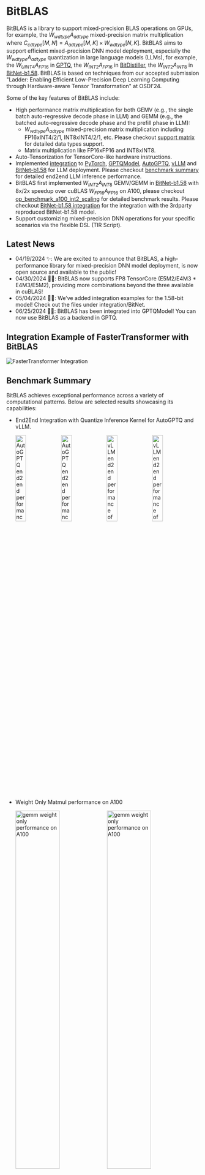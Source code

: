 # BitBLAS

BitBLAS is a library to support mixed-precision BLAS operations on GPUs, for example, the $W_{wdtype}A_{adtype}$ mixed-precision matrix multiplication where $C_{cdtype}[M, N] = A_{adtype}[M, K] \times W_{wdtype}[N, K]$.
BitBLAS aims to support efficient mixed-precision DNN model deployment, especially the $W_{wdtype}A_{adtype}$ quantization in large language models (LLMs), for example, the $W_{UINT4}A_{FP16}$ in [GPTQ](https://arxiv.org/abs/2210.17323), the $W_{INT2}A_{FP16}$ in [BitDistiller](https://arxiv.org/abs/2402.10631), the $W_{INT2}A_{INT8}$ in [BitNet-b1.58](https://arxiv.org/abs/2402.17764). BitBLAS is based on techniques from our accepted submission "Ladder: Enabling Efficient Low-Precision Deep Learning Computing through Hardware-aware Tensor Transformation" at OSDI'24.


Some of the key features of BitBLAS include:
  - High performance matrix multiplication for both GEMV (e.g., the single batch auto-regressive decode phase in LLM) and GEMM (e.g., the batched auto-regressive decode phase and the prefill phase in LLM):
    - $W_{wdtype}A_{adtype}$ mixed-precision matrix multiplication including FP16xINT4/2/1, INT8xINT4/2/1, etc. Please checkout [support matrix](#support-matrix) for detailed data types support.
    - Matrix multiplication like FP16xFP16 and INT8xINT8.
  - Auto-Tensorization for TensorCore-like hardware instructions.
  - Implemented [integration](https://github.com/microsoft/BitBLAS/blob/main/integration/) to [PyTorch](https://pytorch.org/), [GPTQModel](https://github.com/ModelCloud/GPTQModel), [AutoGPTQ](https://github.com/AutoGPTQ/AutoGPTQ), [vLLM](https://github.com/vllm-project/vllm) and [BitNet-b1.58](https://huggingface.co/1bitLLM/bitnet_b1_58-3B) for LLM deployment. Please checkout [benchmark summary](#benchmark-summary) for detailed end2end LLM inference performance.
  - BitBLAS first implemented $W_{INT2}A_{INT8}$ GEMV/GEMM in [BitNet-b1.58](https://arxiv.org/abs/2402.17764) with 8x/2x speedup over cuBLAS $W_{FP16}A_{FP16}$ on A100, please checkout [op_benchmark_a100_int2_scaling](https://github.com/microsoft/BitBLAS/blob/main/images/figures/op_benchmark_a100_int2_scaling.png) for detailed benchmark results. Please checkout [BitNet-b1.58 integration](https://github.com/microsoft/BitBLAS/blob/main/integration/BitNet) for the integration with the 3rdparty reproduced BitNet-b1.58 model.
  - Support customizing mixed-precision DNN operations for your specific scenarios via the flexible DSL (TIR Script).

## Latest News

- 04/19/2024 ✨: We are excited to announce that BitBLAS, a high-performance library for mixed-precision DNN model deployment, is now open source and available to the public!
- 04/30/2024 🚀🚀: BitBLAS now supports FP8 TensorCore (E5M2/E4M3 * E4M3/E5M2), providing more combinations beyond the three available in cuBLAS!
- 05/04/2024 🚀🚀: We’ve added integration examples for the 1.58-bit model! Check out the files under integration/BitNet.
- 06/25/2024 🚀🚀: BitBLAS has been integrated into GPTQModel! You can now use BitBLAS as a backend in GPTQ.

## Integration Example of FasterTransformer with BitBLAS
![FasterTransformer Integration](images/gif/FasterTransformer.gif)

## Benchmark Summary

BitBLAS achieves exceptional performance across a variety of computational patterns. Below are selected results showcasing its capabilities:

- End2End Integration with Quantize Inference Kernel for AutoGPTQ and vLLM.

  <div>
    <img src="./images/figures/end2end_llama_13b_auto_gptq.png" alt="AutoGPTQ end2end performance of llama13b on A100" style="width: 24%;" />
    <img src="./images/figures/end2end_llama_70b_auto_gptq.png" alt="AutoGPTQ end2end performance of llama13b on A100" style="width: 24%;" />
    <img src="./images/figures/end2end_llama_13b_vllm.png" alt="vLLM end2end performance of llama13b on A100" style="width: 24%;" />
    <img src="./images/figures/end2end_llama_70B_vllm.png" alt="vLLM end2end performance of llama13b on A100" style="width: 24%;" />
  </div>

- Weight Only Matmul performance on A100

  <div>
    <img src="./images/figures/op_benchmark_a100_wq_gemv_e7.png" alt="gemm weight only performance on A100" style="width: 49%;" />
    <img src="./images/figures/op_benchmark_a100_wq_gemm_e7.png" alt="gemm weight only performance on A100" style="width: 49%;" />
  </div>



- TensorCore FP16/INT8 GEMM Performance Vs. Vendor Library on A100 and RTX4090

  <div>
    <img src="./images/figures/op_benchmark_consistent_gemm_fp16.png" alt="gemm fp16 performance on 4090 and a100" style="width: 49%;" />
    <img src="./images/figures/op_benchmark_consistent_gemm_int8.png" alt="gemm int8 performance on 4090 and a100" style="width: 49%;" />
  </div>

For more detailed information on benchmark sets with other formats (NF4/FP4) and other devices (RTX 3090), please refer to the [benchmark](./benchmark/README.md).

## Support Matrix

| **A_dtype** | **W_dtype** | **Accum_dtype** |     **Out_dtype**    | **BitBLAS Support** |                  **Tested Platform**                 |
|:-----------:|:-----------:|:---------------:|:--------------------:|:-------------------:|:----------------------------------------------------:|
|     FP16    |     FP16    |    FP32/FP16    |         FP16         |        **√**        | V100(SM_70)/A100(SM_80)/A6000(SM_86)/RTX 4090(SM_89) |
|     FP16    |   FP4_E2M1  |    FP32/FP16    |         FP16         |        **√**        | V100(SM_70)/A100(SM_80)/A6000(SM_86)/RTX 4090(SM_89) |
|     FP16    |   FP8_E4M3  |    FP32/FP16    |         FP16         |        **√**        | V100(SM_70)/A100(SM_80)/A6000(SM_86)/RTX 4090(SM_89) |
|     FP16    |     INT8    |    FP32/FP16    |         FP16         |        **√**        | V100(SM_70)/A100(SM_80)/A6000(SM_86)/RTX 4090(SM_89) |
|     FP16    |  UINT4/INT4 |    FP32/FP16    |         FP16         |        **√**        | V100(SM_70)/A100(SM_80)/A6000(SM_86)/RTX 4090(SM_89) |
|     FP16    |  UINT2/INT2 |    FP32/FP16    |         FP16         |        **√**        | V100(SM_70)/A100(SM_80)/A6000(SM_86)/RTX 4090(SM_89) |
|     FP16    |    UINT1    |    FP32/FP16    |         FP16         |        **√**        | V100(SM_70)/A100(SM_80)/A6000(SM_86)/RTX 4090(SM_89) |
|     FP16    |     NF4     |    FP32/FP16    |         FP16         |        **√**        | V100(SM_70)/A100(SM_80)/A6000(SM_86)/RTX 4090(SM_89) |
|     INT8    |     INT8    |      INT32      | FP32/INT32/FP16/INT8 |        **√**        | V100(SM_70)/A100(SM_80)/A6000(SM_86)/RTX 4090(SM_89) |
|     INT8    |  UINT4/INT4 |      INT32      | FP32/INT32/FP16/INT8 |        **√**        | V100(SM_70)/A100(SM_80)/A6000(SM_86)/RTX 4090(SM_89) |
|     INT8    |  UINT2/INT2 |      INT32      | FP32/INT32/FP16/INT8 |        **√**        | V100(SM_70)/A100(SM_80)/A6000(SM_86)/RTX 4090(SM_89) |
|     INT8    |    UINT1    |      INT32      | FP32/INT32/FP16/INT8 |        **√**        | V100(SM_70)/A100(SM_80)/A6000(SM_86)/RTX 4090(SM_89) |
|   FP8_E4M3  |   FP8_E4M3  |       FP32      |       FP32/FP16      |        **√**        |                    RTX 4090(SM_89)                   |
|   FP8_E5M2  |   FP8_E5M2  |       FP32      |       FP32/FP16      |        **√**        |                    RTX 4090(SM_89)                   |

We are continuously expanding the support matrix. If you have any specific requirements, please feel free to open an issue or PR.

## Installation Guide

### Prerequisites

 **Operating System**: Linux (Ubuntu 20.04 or later recommended for installation via wheel or PyPI or you may need to checkout the [Building from Source](#building-from-source) section for other Linux distributions.)
- **Python Version**: >= 3.7
- **CUDA Version**: >= 10.0

### Installing with pip

The easiest way to install BitBLAS is direcly from the PyPi using pip. To install the latest version, run the following command in your terminal.

**Note**: Currently, bitblas whl is only supported on Linux systems. We recommend using Ubuntu 20.04 or later version as we build the whl files on this platform. Currently we only provide whl files for CUDA>=12.1 and with Python>=3.8. If you are using a different version of CUDA. you may need to build BitBLAS from source.

```bash
pip install bitblas
```

Alternatively, you may choose to install BitBLAS using prebuilt packages available on the Release Page:

```bash
pip install bitblas-0.0.0.dev0+ubuntu.20.4.cu120-py3-none-any.whl
```

After installing BitBLAS, you can verify the installation by running:

```bash
python -c "import bitblas; print(bitblas.__version__)"  
```

### Building from Source

We recommend using a docker container with the necessary dependencies to build BitBLAS from source. You can use the following command to run a docker container with the necessary dependencies:

```bash
docker run --gpus all -it --rm --ipc=host nvcr.io/nvidia/pytorch:23.01-py3
```

To build and install BitBLAS directly from source, follow the steps below. This process requires certain pre-requisites from apache tvm, which can be installed on Ubuntu/Debian-based systems using the following commands:

```bash
sudo apt-get update
sudo apt-get install -y python3 python3-dev python3-setuptools gcc libtinfo-dev zlib1g-dev build-essential cmake libedit-dev libxml2-dev
```

After installing the prerequisites, you can clone the BitBLAS repository and install it using pip:

```bash
git clone --recursive https://github.com/Microsoft/BitBLAS.git
cd BitBLAS
pip install .  # Please be patient, this may take some time.
```

if you want to install BitBLAS with the development mode, you can run the following command:

```bash
pip install -e .
```

## Quick Start

BitBLAS provides two Python APIs to perform mixed-precision matrix multiplication:
  - ```bitblas.Matmul``` implements the $W_{wdtype}A_{adtype}$ mixed-precision matrix multiplication of $C_{cdtype}[M, N] = A_{adtype}[M, K] \times W_{wdtype}[N, K]$ where $W_{wdtype}$ indicates the weight of $wtype$, A_{adtype} indicates the activation of $adtype$, and C_{cdtype} indicates the output of $cdtype$.
  - ```bitblas.Linear``` is a PyTorch ```nn.Linear```-like module to support a Linear of mixed-precision.

### Example: $W_{INT4}A_{FP16}$ mixed-precision matrix multiplication

Here is an example for a $W_{INT4}A_{FP16}$ mixed-precision matrix multiplication: $out_{FP16}[M, N] = A_{FP16}[M, K] \times W_{INT4}[N, K]$, the example includes the creation of input matrices, quantization of weight matrices, and execution of the multiplication. The result is then compared against a reference result obtained through conventional methods to ensure accuracy.

```python
import bitblas
import torch

# enabling debug output

bitblas.set_log_level("Debug")
matmul_config = bitblas.MatmulConfig(
    M=1,  # M dimension
    N=1024,  # N dimension
    K=1024,  # K dimension
    A_dtype="float16",  # activation A dtype
    W_dtype="int4",  # weight W dtype
    accum_dtype="float16",  # accumulation dtype
    out_dtype="float16",  # output dtype
    layout="nt",  # matrix layout, "nt" indicates the layout of A is non-transpose and the layout of W is transpose
    with_bias=False,  # bias
    # configs for weight only quantization
    group_size=None,  # setting for grouped quantization
    with_scaling=False,  # setting for scaling factor
    with_zeros=False,  # setting for zeros
    zeros_mode=None,  # setting for how to calculating zeros
)

matmul = bitblas.Matmul(config=matmul_config)

# Create input matrices
input_tensor = torch.rand((1, 1024), dtype=torch.float16).cuda()
weight_tensor = torch.randint(0, 7, (1024, 1024), dtype=torch.int8).cuda()

# Transform weight tensor to int4 data type
weight_tensor_int4 = matmul.transform_weight(weight_tensor)

# Perform mixed-precision matrix multiplication
output_tensor = matmul(input_tensor, weight_tensor_int4)

# Reference result using PyTorch matmul for comparison
ref_result = torch.matmul(input_tensor, weight_tensor.t().to(torch.float16))
# Assert that the results are close within a specified tolerance, note that the int4 randint value is a little bigger than the float16 value, so we set the atol to 1.0
print("Ref output:", ref_result)
print("BitBLAS output:", output_tensor)
torch.testing.assert_close(output_tensor, ref_result, rtol=1e-2, atol=1e-0)
```

The same example can be extended to include the quantization of the weight tensor with scaling and zeros. The following code snippet demonstrates how to quantize the weight tensor with scaling and zeros and execute the mixed-precision matrix multiplication.

```python
import bitblas
import torch

in_features = 1024
out_features = 1024
group_size = 128

matmul_config = bitblas.MatmulConfig(
    M=1,  # M dimension
    N=out_features,  # N dimension
    K=in_features,  # K dimension
    A_dtype="float16",  # activation A dtype
    W_dtype="uint4",  # weight W dtype
    accum_dtype="float16",  # accumulation dtype
    out_dtype="float16",  # output dtype
    layout="nt",  # matrix layout, "nt" indicates the layout of A is non-transpose and the layout of W is transpose
    with_bias=False,  # bias
    # configs for weight only quantization
    group_size=group_size,  # setting for grouped quantization
    with_scaling=True,  # setting for scaling factor
    with_zeros=True,  # setting for zeros
    zeros_mode="original",  # setting for how to calculating zeros
)
matmul = bitblas.Matmul(config=matmul_config)

# Define shapes for tensors
input_shape = (1, 1024)
weight_shape = (1024, 1024)
scaling_shape = (1024, 1024 // 128)
zeros_shape = (1024, 1024 // 128)
output_shape = (1, 1024)

# Create scaling and zeros tensors for quantization
scaling = torch.rand(scaling_shape, dtype=torch.float16).cuda()
zeros = torch.rand(zeros_shape, dtype=torch.float16).cuda()

# Create input tensor
input_tensor = torch.rand(input_shape, dtype=torch.float16).cuda()

# Create and transform weight tensor
weight_tensor = torch.randint(0, 7, weight_shape, dtype=torch.int8).cuda()
weight_tensor_int4 = matmul.transform_weight(weight_tensor)

# Perform mixed-precision matrix multiplication with quantization
output_tensor = matmul(input_tensor, weight_tensor_int4, scale=scaling, zeros=zeros)

rescaling_tensor = torch.zeros_like(weight_tensor, dtype=torch.float16).cuda()
# Compute reference result with manual scaling and zero-point adjustment
# rescale = (weight - zeros) * scaling
for i in range(in_features // group_size):
    for j in range(group_size):
        rescaling_tensor[:, i * group_size + j] = (
            weight_tensor[:, i * group_size + j].to(torch.float16) - zeros[:, i]
        ) * scaling[:, i]
ref_result = torch.matmul(input_tensor, rescaling_tensor.t().to(torch.float16))
# Assert that the results are close within a specified tolerance
print("Ref output:", ref_result)
print("BitBLAS output:", output_tensor)
torch.testing.assert_close(output_tensor, ref_result, rtol=1e-2, atol=1e-2)
```

The init stage of the ```bitblas.Matmul``` class will take minutes to finish, as it will use hardware informations to do a one-time kernel library initialization.

### Example: bitblas.Linear module for PyTorch

BitBLAS also implemented a variant PyTorch ```nn.Linear``` module, i.e., ```bitblas.Linear```, to support a Linear of mixed-precision. See code [implementation](../python/bitblas/module/__init__.py)

Here is an example to define a ```bitblas.Linear``` of $W_{INT4}A_{FP16}$:

```python
import bitblas
import torch

# enabling debug output
bitblas.set_log_level("Debug")

model = bitblas.Linear(
    in_features=1024,
    out_features=1024,
    bias=False,
    A_dtype="float16",  # activation A dtype
    W_dtype="int4",  # weight W dtype
    accum_dtype="float16",  # accumulation dtype
    out_dtype="float16",  # output dtype
    # configs for weight only quantization
    group_size=None,  # setting for grouped quantization
    with_scaling=False,  # setting for scaling factor
    with_zeros=False,  # setting for zeros
    zeros_mode=None,  # setting for how to calculating zeros
    # Target optimization var for dynamic symbolic.
    # For detailed information please checkout docs/PythonAPI.md
    # By default, the optimization var is [1, 16, 32, 64, 128, 256, 512]
    opt_M=[1, 16, 32, 64, 128],
)

# Create an integer weight tensor
intweight = torch.randint(-7, 7, (1024, 1024), dtype=torch.int8)

# Load and transform weights into the BitBLAS linear module
model.load_and_transform_weight(intweight)

# Save the state of the model
torch.save(model.state_dict(), "./model.pth")

# Load the model state
model.load_state_dict(torch.load("./model.pth"))

# Set the model to evaluation mode
model.eval()

# Create a dummy input tensor
dummpy_input = torch.randn(1, 1024, dtype=torch.float16)

# Perform inference
output = model(dummpy_input)
print("BitBLAS output:", output)
# Please checkout the correctness evaluation code in `testing/python/module/test_bitblas_linear.py`
```

we also provide repack interface to repack the pretrained weight of AutoGPTQ into the format of BitBLAS. Here is an example to repack the pretrained weight of AutoGPTQ:

```python
# !pip install auto-gptq
import bitblas
import torch
from auto_gptq.nn_modules.qlinear.qlinear_cuda_old import (
    QuantLinear as CudaOldQuantLinear,
)

# enabling debug output
bitblas.set_log_level("Debug")

in_features = 1024
out_features = 1024
group_size = 128

original_w, linear, s, qw = bitblas.quantization.gen_quant4(
    in_features, out_features, group_size
)
zeros = torch.full((in_features // group_size, out_features), 7, dtype=torch.int32)

cuda_old_linear = CudaOldQuantLinear(
    bits=4,
    group_size=group_size,
    infeatures=in_features,
    outfeatures=out_features,
    bias=False,
)
cuda_old_linear.pack(linear, s.T, zeros.T, g_idx=None)

bitblas_linear = bitblas.Linear(
    in_features=in_features,
    out_features=out_features,
    bias=False,
    A_dtype="float16",  # activation A dtype
    W_dtype="uint4",  # weight W dtype
    accum_dtype="float16",  # accumulation dtype
    out_dtype="float16",  # output dtype
    # configs for weight only quantization
    group_size=group_size,  # setting for grouped quantization
    with_scaling=True,  # setting for scaling factor
    with_zeros=True,  # setting for zeros
    zeros_mode="quantized",  # setting for how to calculating zeros
)
# Repack weights from CudaOldQuantLinear to BitBLAS linear module
bitblas_linear.repack_from_gptq(cuda_old_linear)

# Prepare input data
m = 1  # Batch size
inp = torch.rand(m, in_features, dtype=torch.float16, device="cuda")

# Move models to CUDA for execution
cuda_old_linear = cuda_old_linear.to("cuda")
bitblas_linear = bitblas_linear.to("cuda")

# Perform inference without gradient calculations
with torch.no_grad():
    res_cuda_old = cuda_old_linear(inp)
    res_bitblas = bitblas_linear(inp)

print("CudaOldQuantLinear output:", res_cuda_old)
print("BitBLAS output:", res_bitblas)

# Verify the outputs are close within specified tolerances
torch.testing.assert_close(res_bitblas, res_cuda_old, rtol=1e-0, atol=1e-1)
```

## Other Documents

- [Python API](https://github.com/microsoft/BitBLAS/blob/main/docs/PythonAPI.md): The Python API doc of BitBLAS.

- [Integration](https://github.com/microsoft/BitBLAS/tree/main/integration): Explore how BitBLAS seamlessly integrates with LLM deployment frameworks through our examples. Discover the ease of integrating BitBLAS with PyTorch, AutoGPTQ, and vLLM in the 3rd-party integration examples.

- [Customization](https://github.com/microsoft/BitBLAS/blob/main/docs/ExtendOperatorsWithDSL.md): BitBLAS supports implementing customized mixed-precision DNN operations rather than matrix multiplication with the flexible DSL (TIR Script).


## Reference

Please cite BitBLAS/Ladder in your publications if it helps your research:
```tex
@inproceedings {ladder-osdi24,
author = {Lei Wang and Lingxiao Ma and Shijie Cao and Quanlu Zhang and Jilong Xue and Yining Shi and Ningxin Zheng and Ziming Miao and Fan Yang and Ting Cao and Yuqing Yang and Mao Yang},
title = {Ladder: Enabling Efficient Low-Precision Deep Learning Computing through Hardware-aware Tensor Transformation},
booktitle = {18th USENIX Symposium on Operating Systems Design and Implementation (OSDI 24)},
year = {2024},
url = {https://www.usenix.org/conference/osdi24/presentation/wang-lei},
}
```


## Contributing

This project welcomes contributions and suggestions. Most contributions require you to agree to a Contributor License Agreement (CLA) declaring that you have the right to, and actually do, grant us the rights to use your contribution. For details, visit https://cla.opensource.microsoft.com.

When you submit a pull request, a CLA bot will automatically determine whether you need to provide a CLA and decorate the PR appropriately (e.g., status check, comment). Simply follow the instructions provided by the bot. You will only need to do this once across all repos using our CLA.

This project has adopted the Microsoft Open Source Code of Conduct. For more information see the Code of Conduct FAQ or contact opencode@microsoft.com with any additional questions or comments.

## Trademarks

This project may contain trademarks or logos for projects, products, or services. Authorized use of Microsoft trademarks or logos is subject to and must follow Microsoft's Trademark & Brand Guidelines. Use of Microsoft trademarks or logos in modified versions of this project must not cause confusion or imply Microsoft sponsorship. Any use of third-party trademarks or logos are subject to those third-party's policies.
